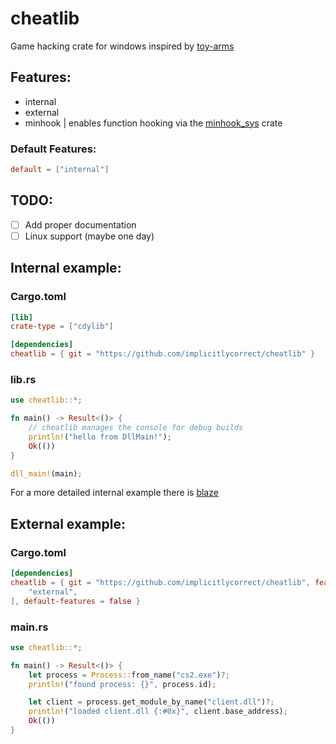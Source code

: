 # cheatlib
Game hacking crate for windows inspired by [toy-arms](https://github.com/pseuxide/toy-arms)

## Features:
- internal
- external
- minhook | enables function hooking via the [minhook_sys](https://docs.rs/minhook-sys) crate

### Default Features:
```toml
default = ["internal"]
```

## TODO:
- [ ] Add proper documentation
- [ ] Linux support (maybe one day)

## Internal example:
### Cargo.toml
```toml
[lib]
crate-type = ["cdylib"]

[dependencies]
cheatlib = { git = "https://github.com/implicitlycorrect/cheatlib" }
```
### lib.rs
```rust
use cheatlib::*;

fn main() -> Result<()> {
    // cheatlib manages the console for debug builds
    println!("hello from DllMain!");
    Ok(())
}

dll_main!(main);
```
For a more detailed internal example there is [blaze](https://github.com/implicitlycorrect/blaze)

## External example:
### Cargo.toml
```toml
[dependencies]
cheatlib = { git = "https://github.com/implicitlycorrect/cheatlib", features = [
    "external",
], default-features = false }
```
### main.rs
```rust
use cheatlib::*;

fn main() -> Result<()> {
    let process = Process::from_name("cs2.exe")?;
    println!("found process: {}", process.id);

    let client = process.get_module_by_name("client.dll")?;
    println!("loaded client.dll {:#0x}", client.base_address);
    Ok(())
}
```